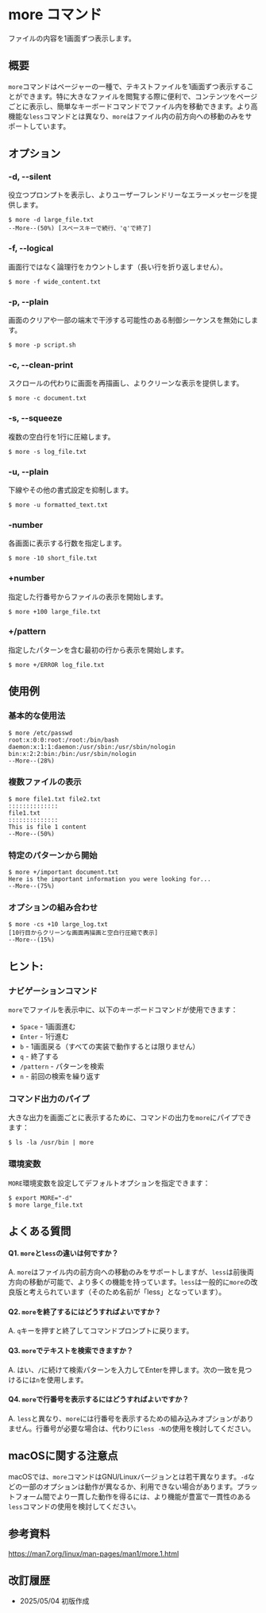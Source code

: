 # more コマンド

ファイルの内容を1画面ずつ表示します。

## 概要

`more`コマンドはページャーの一種で、テキストファイルを1画面ずつ表示することができます。特に大きなファイルを閲覧する際に便利で、コンテンツをページごとに表示し、簡単なキーボードコマンドでファイル内を移動できます。より高機能な`less`コマンドとは異なり、`more`はファイル内の前方向への移動のみをサポートしています。

## オプション

### **-d, --silent**

役立つプロンプトを表示し、よりユーザーフレンドリーなエラーメッセージを提供します。

```console
$ more -d large_file.txt
--More--(50%) [スペースキーで続行、'q'で終了]
```

### **-f, --logical**

画面行ではなく論理行をカウントします（長い行を折り返しません）。

```console
$ more -f wide_content.txt
```

### **-p, --plain**

画面のクリアや一部の端末で干渉する可能性のある制御シーケンスを無効にします。

```console
$ more -p script.sh
```

### **-c, --clean-print**

スクロールの代わりに画面を再描画し、よりクリーンな表示を提供します。

```console
$ more -c document.txt
```

### **-s, --squeeze**

複数の空白行を1行に圧縮します。

```console
$ more -s log_file.txt
```

### **-u, --plain**

下線やその他の書式設定を抑制します。

```console
$ more -u formatted_text.txt
```

### **-number**

各画面に表示する行数を指定します。

```console
$ more -10 short_file.txt
```

### **+number**

指定した行番号からファイルの表示を開始します。

```console
$ more +100 large_file.txt
```

### **+/pattern**

指定したパターンを含む最初の行から表示を開始します。

```console
$ more +/ERROR log_file.txt
```

## 使用例

### 基本的な使用法

```console
$ more /etc/passwd
root:x:0:0:root:/root:/bin/bash
daemon:x:1:1:daemon:/usr/sbin:/usr/sbin/nologin
bin:x:2:2:bin:/bin:/usr/sbin/nologin
--More--(28%)
```

### 複数ファイルの表示

```console
$ more file1.txt file2.txt
::::::::::::::
file1.txt
::::::::::::::
This is file 1 content
--More--(50%)
```

### 特定のパターンから開始

```console
$ more +/important document.txt
Here is the important information you were looking for...
--More--(75%)
```

### オプションの組み合わせ

```console
$ more -cs +10 large_log.txt
[10行目からクリーンな画面再描画と空白行圧縮で表示]
--More--(15%)
```

## ヒント:

### ナビゲーションコマンド

`more`でファイルを表示中に、以下のキーボードコマンドが使用できます：
- `Space` - 1画面進む
- `Enter` - 1行進む
- `b` - 1画面戻る（すべての実装で動作するとは限りません）
- `q` - 終了する
- `/pattern` - パターンを検索
- `n` - 前回の検索を繰り返す

### コマンド出力のパイプ

大きな出力を画面ごとに表示するために、コマンドの出力を`more`にパイプできます：

```console
$ ls -la /usr/bin | more
```

### 環境変数

`MORE`環境変数を設定してデフォルトオプションを指定できます：

```console
$ export MORE="-d"
$ more large_file.txt
```

## よくある質問

#### Q1. `more`と`less`の違いは何ですか？
A. `more`はファイル内の前方向への移動のみをサポートしますが、`less`は前後両方向の移動が可能で、より多くの機能を持っています。`less`は一般的に`more`の改良版と考えられています（そのため名前が「less」となっています）。

#### Q2. `more`を終了するにはどうすればよいですか？
A. `q`キーを押すと終了してコマンドプロンプトに戻ります。

#### Q3. `more`でテキストを検索できますか？
A. はい、`/`に続けて検索パターンを入力してEnterを押します。次の一致を見つけるには`n`を使用します。

#### Q4. `more`で行番号を表示するにはどうすればよいですか？
A. `less`と異なり、`more`には行番号を表示するための組み込みオプションがありません。行番号が必要な場合は、代わりに`less -N`の使用を検討してください。

## macOSに関する注意点

macOSでは、`more`コマンドはGNU/Linuxバージョンとは若干異なります。`-d`などの一部のオプションは動作が異なるか、利用できない場合があります。プラットフォーム間でより一貫した動作を得るには、より機能が豊富で一貫性のある`less`コマンドの使用を検討してください。

## 参考資料

https://man7.org/linux/man-pages/man1/more.1.html

## 改訂履歴

- 2025/05/04 初版作成